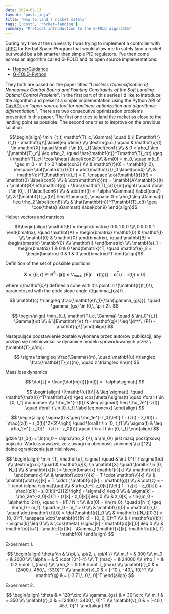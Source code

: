 ```yaml
---
date: 2024-02-13
layout: "post.jinja"
title: 'How to land a rocket safely'
tags: ['post', 'rocket-landing']
summary: "Pratical introduction to the G-FOLD algorithm"
---
```


During my time at the university I was trying to implement a controller with [kRPC](https://krpc.github.io/krpc/) for Kerbal Space Program that would allow me to safely land a rocket, but would be a bit smarter than simple PID regulators. I've then come across an algorithm called G-FOLD and its open source implementations:

- [HopperGuidance](https://github.com/oyster-catcher/HopperGuidance)
- [G-FOLD-Python](https://github.com/jonnyhyman/G-FOLD-Python)

They both are based on the paper titled _"Lossless Convexification of Nonconvex Control
Bound and Pointing Constraints of the Soft
Landing Optimal Control Problem"_. In the first part of this series I'd like to introduce the algorithm and present a simple implementation using the Python API of [CasADi](https://web.casadi.org/), an _"open-source tool for nonlinear optimization and algorithmic differentiation."_. There are two consecutive optimization problems presented in this paper. The first one tries to land the rocket as close to the landing point as possible. The second one tries to improve on the previous solution

$$\begin{align}
    \min_{t_f, \mathbf{T}_c, \Gamma} \quad & \| E\mathbf{r}(t_f) - \mathbf{q}\| \label{eq:p1min} \\\\
    \textrm{p.o.} \quad & \mathbf{x}(t) \in \mathbf{X} \quad \forall t \in [0, t_f] \label{con1} \\\\
    & 0 < \rho_1 \leq \|\mathbf{T}_c\| \leq \rho_2, \quad \hat{\mathbf{n}}^T\mathbf{T}_c(t) \geq \|\mathbf{T}_c\| \cos{\theta} \label{con2} \\\\
    & m(0) = m_0, \quad m(t_f) \geq m_0 - m_f > 0 \label{con3} \\\\
    & \mathbf{r}(0) = \mathbf{r_0}, \enspace \dot{\mathbf{r}}(0) = \dot{\mathbf{r}}_0 \label{con4} \\\\
    & \mathbf{e}^T_1\mathbf{r}(t_f) = 0, \enspace \dot{\mathbf{r}}(tf) = \mathbf{0} \label{con5} \\\\
    & \dot{\mathbf{x}}(t) = \mathbf{A}\mathbf{x}(t) + \mathbf{B}\left(\mathbf{g} + \frac{\mathbf{T}_c(t)}{m}\right) \quad \forall t \in [0, t_f] \label{con6} \\\\
    & \dot{m}(t) = -\alpha \Gamma(t) \label{con7} \\\\
    & \|\mathbf{T}_c(t)\| \leq \Gamma(t), \enspace 0 < \rho_1 \leq \Gamma(t) \leq \rho_2 \label{con8} \\\\
    & \hat{\mathbf{n}}^T\mathbf{T}_c(t) \geq \cos{\theta} \Gamma(t) \label{con9}
\end{align}$$

Helper vectors and matrices

$$\begin{align}
\mathbf{E} = \begin{bmatrix}
    0 & 1 & 0 \\\\
    0 & 0 & 1
\end{bmatrix}, \quad
\mathbf{A} = \begin{bmatrix}
    \mathbf{0} & \mathbf{I} \\\\
    \mathbf{0} & \mathbf{0}
\end{bmatrix}, \quad
\mathbf{B} = \begin{bmatrix}
    \mathbf{0} \\\\ \mathbf{I}
\end{bmatrix} \\\\
\mathbf{e}_1 = \begin{bmatrix}
    1 & 0 & 0
\end{bmatrix}^T, \quad
\mathbf{e}_2 = \begin{bmatrix}
    0 & 1 & 0
\end{bmatrix}^T
\end{align}$$

Definition of the set of possible positions

$$
\mathbf{X} = \{ (\mathbf{r}, \mathbf{\dot{r}}) \in \mathbb{R}^6 \, : \, \|\mathbf{\dot{r}} \| \leq V_{max}, \; \|E(\mathbf{r} - \mathbf{r}(t_f))\| - \mathbf{c}^T(\mathbf{r} - \mathbf{r}(t_f) \leq 0 \}
$$

where \\(\mathbf{c}\\) defines a cone with it's point in \\(\mathbf{r}(t_f)\\), parametrized with the glide slope angle \\(\gamma_{gs}\\)

$$
\mathbf{c} \triangleq \frac{\mathbf{e}\_1}{\tan{\gamma_{gs}}}, \quad \gamma_{gs} \in (0,\, \pi / 2).
$$

$$
\begin{align}
\min_{t_f, \mathbf{T}_c, \Gamma} \quad & \int_0^{t_f} \Gamma(t)dt \\\\
& \|E\mathbf{r}(t_f) - \mathbf{q}\| \leq \|d^\*\_{P1} - \mathbf{q}\|
\end{align}
$$

Następujące podstawienie zostało wykonane przez autorów publikacji, aby pozbyć się nieliniowości w dynamice modelu spowodowanych przez \\(\mathbf{T}_c/m\\):

$$
\sigma \triangleq \frac{\Gamma}{m}, \quad \mathbf{u} \triangleq \frac{\mathbf{T}_c}{m}, \quad z \triangleq \ln{m}
$$

Mass loss dynamics

$$
\dot{z} = \frac{\dot{m}(t)}{m(t)} = -\alpha\sigma(t)
$$

$$
\begin{align}
    \|\mathbf{u}(t)\| & \leq \sigma(t), \quad \mathbf{\hat{n}}^T\mathbf{u}(t) \geq \cos{\theta}\sigma(t) \quad \forall t \in [0, t_f] \nonumber \\\\
    \rho_1e^{-z(t)} & \leq \sigma(t) \leq \rho_2e^{-z(t)} \quad \forall t \in [0, t_f] \label{eq:noncvx}
\end{align}
$$

$$
\begin{align}
    \sigma(t) & \geq \rho_1e^{-z_0}\left[ 1 - (z(t) - z_0(t)) + \frac{(z(t) - z_0(t))^2}{2}\right] \quad \forall t \in [0, t_f] \\\\
    \sigma(t) & \leq \rho_2e^{-z_0}[1 - (z(t) - z_0(t))] \quad \forall t \in [0, t_f]
\end{align}
$$

gdzie \\(z_0(t) = \ln{m_0 - \alpha\rho_2 t}\\), a \\(m_0\\) jest masą początkową pojazdu. Warto zauważyć, że z uwagi na obecność zmiennej \\(z(t)^2\\) dolne ograniczenie jest nieliniowe.

$$
\begin{align}
    \min_{T, \mathbf{u}, \sigma} \quad & \int_0^{T} \sigma(t)dt \\\\
    \textrm{p.o.} \quad & \mathbf{x}[k] \in \mathbf{X} \quad \forall k \in [0, N_t] \\\\
    & \mathbf{x}[k] = \begin{bmatrix}
        \mathbf{r}[k] \\\\
        \mathbf{v}[k]
    \end{bmatrix} \\\\
    & \mathbf{\dot{r}}[k] = T \cdot \mathbf{v}[k] \\\\
    & \mathbf{\dot{v}}[k] = T \cdot ( \mathbf{u}[k] + \mathbf{g}) \\\\
    & \dot{z} = - T \cdot \alpha \sigma(\tau) \\\\
    & \rho_1e^{-z_0[k]}\left[ 1 - (z[k] - z_0[k])) + \frac{(z[k] - z_0[k])^2}{2}\right]  - \sigma[k] \leq 0 \\\\
    & \sigma[k] - \rho_2e^{-z_0[k]}[1 - (z[k] - z_0[k])]\leq 0 \\\\
    & z_0[k] = \ln{(m_0 - \alpha\rho_2 t)}, \quad t = kT / N_t \\\\
    & z[0] = \ln{m_0}, \quad z[N_t] \geq \ln(m_0 - m_f), \quad m_0 - m_f > 0 \\\\
    & \mathbf{r}[0] = \mathbf{r}_0, \quad \dot{\mathbf{r}}[0] = \dot{\mathbf{r}}_0  \\\\
    & \mathbf{r}[N_t][0:2] = [0, 0]^T, \enspace \dot{\mathbf{r}}[N_t] = [0, 0, 0]^T \\\\
    & \|\mathbf{u}[k]\| - \sigma[k] \leq 0 \\\\
    & \cos{\theta} \sigma[k] - \mathbf{u}[k][0] \leq 0 \\\\
    & \mathbf{x}[k+1] - \mathbf{x}[k] - \Gamma_f(\mathbf{x}[k], \mathbf{u}[k], T) = \mathbf{0}
\end{align}
$$

Experiment 1.

$$
\begin{align}
    \theta \in & \{\pi, \, \pi/2, \, \pi/4 \} \\\\
    m_f = & 300 \\\\
    m_0 = & 2000 \\\\
    \alpha = & 5 \cdot 10^{-4} \\\\
    T_{max} = & 24000 \\\\
    \rho_1 = & 0.2 \cdot T_{max} \\\\
    \rho_2 = & 0.8 \cdot T_{max} \\\\
    \mathbf{r}_0 & = [2400,\, 450,\, -330]^T \\\\
    \mathbf{v}_0 & = [-10,\, -40,\, 10]^T \\\\
    \mathbf{g} & = [-3.71,\, 0,\, 0]^T 
\end{align}
$$

Experiment 2.

$$
\begin{align}
    \theta & = 120^\circ \\\\
    \gamma_{gs} & = 30^\circ \\\\
    m_f & = 350 \\\\
    \mathbf{r}_0 & = [2400,\, 3400,\, 0]^T \\\\
    \mathbf{v}_0 & = [-40,\, 45,\, 0]^T 
\end{align}
$$

